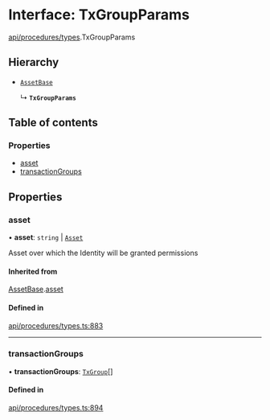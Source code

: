 # Interface: TxGroupParams

[api/procedures/types](../wiki/api.procedures.types).TxGroupParams

## Hierarchy

- [`AssetBase`](../wiki/api.procedures.types.AssetBase)

  ↳ **`TxGroupParams`**

## Table of contents

### Properties

- [asset](../wiki/api.procedures.types.TxGroupParams#asset)
- [transactionGroups](../wiki/api.procedures.types.TxGroupParams#transactiongroups)

## Properties

### asset

• **asset**: `string` \| [`Asset`](../wiki/api.entities.Asset.Asset)

Asset over which the Identity will be granted permissions

#### Inherited from

[AssetBase](../wiki/api.procedures.types.AssetBase).[asset](../wiki/api.procedures.types.AssetBase#asset)

#### Defined in

[api/procedures/types.ts:883](https://github.com/PolymeshAssociation/polymesh-sdk/blob/46129005/src/api/procedures/types.ts#L883)

___

### transactionGroups

• **transactionGroups**: [`TxGroup`](../wiki/types.TxGroup)[]

#### Defined in

[api/procedures/types.ts:894](https://github.com/PolymeshAssociation/polymesh-sdk/blob/46129005/src/api/procedures/types.ts#L894)
